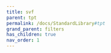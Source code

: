 ```yaml
---
title: svf
parent: tpt
permalink: /docs/StandardLibrary#tpt
grand_parent: filters
has_children: true
nav_order: 1
---
```

